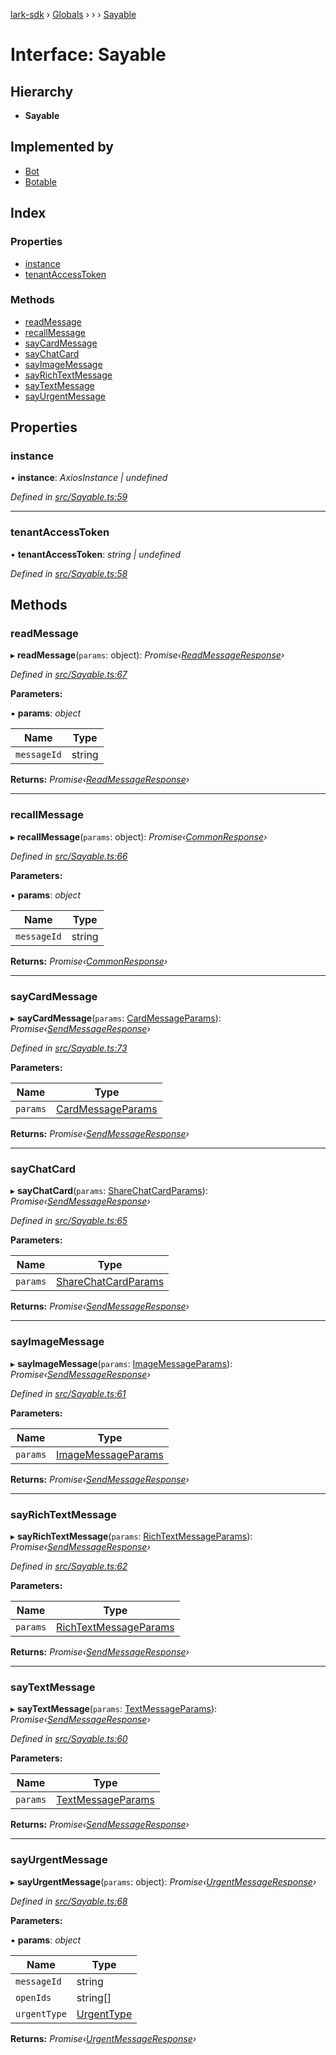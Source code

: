 [lark-sdk](../README.md) › [Globals](../globals.md) › [](../modules/reflection-1716.md) › [](../modules/reflection-1716.reflection-437.md) › [Sayable](reflection-1716.reflection-437.sayable.md)

# Interface: Sayable

## Hierarchy

* **Sayable**

## Implemented by

* [Bot](../classes/reflection-1716.reflection-437.bot.md)
* [Botable](../classes/reflection-1716.reflection-437.botable.md)

## Index

### Properties

* [instance](reflection-1716.reflection-437.sayable.md#instance)
* [tenantAccessToken](reflection-1716.reflection-437.sayable.md#tenantaccesstoken)

### Methods

* [readMessage](reflection-1716.reflection-437.sayable.md#readmessage)
* [recallMessage](reflection-1716.reflection-437.sayable.md#recallmessage)
* [sayCardMessage](reflection-1716.reflection-437.sayable.md#saycardmessage)
* [sayChatCard](reflection-1716.reflection-437.sayable.md#saychatcard)
* [sayImageMessage](reflection-1716.reflection-437.sayable.md#sayimagemessage)
* [sayRichTextMessage](reflection-1716.reflection-437.sayable.md#sayrichtextmessage)
* [sayTextMessage](reflection-1716.reflection-437.sayable.md#saytextmessage)
* [sayUrgentMessage](reflection-1716.reflection-437.sayable.md#sayurgentmessage)

## Properties

###  instance

• **instance**: *AxiosInstance | undefined*

*Defined in [src/Sayable.ts:59](https://github.com/TbhT/lark-sdk/blob/e3605bb/src/Sayable.ts#L59)*

___

###  tenantAccessToken

• **tenantAccessToken**: *string | undefined*

*Defined in [src/Sayable.ts:58](https://github.com/TbhT/lark-sdk/blob/e3605bb/src/Sayable.ts#L58)*

## Methods

###  readMessage

▸ **readMessage**(`params`: object): *Promise‹[ReadMessageResponse](types.readmessageresponse.md)›*

*Defined in [src/Sayable.ts:67](https://github.com/TbhT/lark-sdk/blob/e3605bb/src/Sayable.ts#L67)*

**Parameters:**

▪ **params**: *object*

Name | Type |
------ | ------ |
`messageId` | string |

**Returns:** *Promise‹[ReadMessageResponse](types.readmessageresponse.md)›*

___

###  recallMessage

▸ **recallMessage**(`params`: object): *Promise‹[CommonResponse](types.commonresponse.md)›*

*Defined in [src/Sayable.ts:66](https://github.com/TbhT/lark-sdk/blob/e3605bb/src/Sayable.ts#L66)*

**Parameters:**

▪ **params**: *object*

Name | Type |
------ | ------ |
`messageId` | string |

**Returns:** *Promise‹[CommonResponse](types.commonresponse.md)›*

___

###  sayCardMessage

▸ **sayCardMessage**(`params`: [CardMessageParams](../modules/reflection-1716.reflection-437.md#cardmessageparams)): *Promise‹[SendMessageResponse](types.sendmessageresponse.md)›*

*Defined in [src/Sayable.ts:73](https://github.com/TbhT/lark-sdk/blob/e3605bb/src/Sayable.ts#L73)*

**Parameters:**

Name | Type |
------ | ------ |
`params` | [CardMessageParams](../modules/reflection-1716.reflection-437.md#cardmessageparams) |

**Returns:** *Promise‹[SendMessageResponse](types.sendmessageresponse.md)›*

___

###  sayChatCard

▸ **sayChatCard**(`params`: [ShareChatCardParams](../modules/reflection-1716.reflection-437.md#sharechatcardparams)): *Promise‹[SendMessageResponse](types.sendmessageresponse.md)›*

*Defined in [src/Sayable.ts:65](https://github.com/TbhT/lark-sdk/blob/e3605bb/src/Sayable.ts#L65)*

**Parameters:**

Name | Type |
------ | ------ |
`params` | [ShareChatCardParams](../modules/reflection-1716.reflection-437.md#sharechatcardparams) |

**Returns:** *Promise‹[SendMessageResponse](types.sendmessageresponse.md)›*

___

###  sayImageMessage

▸ **sayImageMessage**(`params`: [ImageMessageParams](../modules/reflection-1716.reflection-437.md#imagemessageparams)): *Promise‹[SendMessageResponse](types.sendmessageresponse.md)›*

*Defined in [src/Sayable.ts:61](https://github.com/TbhT/lark-sdk/blob/e3605bb/src/Sayable.ts#L61)*

**Parameters:**

Name | Type |
------ | ------ |
`params` | [ImageMessageParams](../modules/reflection-1716.reflection-437.md#imagemessageparams) |

**Returns:** *Promise‹[SendMessageResponse](types.sendmessageresponse.md)›*

___

###  sayRichTextMessage

▸ **sayRichTextMessage**(`params`: [RichTextMessageParams](../modules/reflection-1716.reflection-437.md#richtextmessageparams)): *Promise‹[SendMessageResponse](types.sendmessageresponse.md)›*

*Defined in [src/Sayable.ts:62](https://github.com/TbhT/lark-sdk/blob/e3605bb/src/Sayable.ts#L62)*

**Parameters:**

Name | Type |
------ | ------ |
`params` | [RichTextMessageParams](../modules/reflection-1716.reflection-437.md#richtextmessageparams) |

**Returns:** *Promise‹[SendMessageResponse](types.sendmessageresponse.md)›*

___

###  sayTextMessage

▸ **sayTextMessage**(`params`: [TextMessageParams](../modules/reflection-1716.reflection-437.md#textmessageparams)): *Promise‹[SendMessageResponse](types.sendmessageresponse.md)›*

*Defined in [src/Sayable.ts:60](https://github.com/TbhT/lark-sdk/blob/e3605bb/src/Sayable.ts#L60)*

**Parameters:**

Name | Type |
------ | ------ |
`params` | [TextMessageParams](../modules/reflection-1716.reflection-437.md#textmessageparams) |

**Returns:** *Promise‹[SendMessageResponse](types.sendmessageresponse.md)›*

___

###  sayUrgentMessage

▸ **sayUrgentMessage**(`params`: object): *Promise‹[UrgentMessageResponse](types.urgentmessageresponse.md)›*

*Defined in [src/Sayable.ts:68](https://github.com/TbhT/lark-sdk/blob/e3605bb/src/Sayable.ts#L68)*

**Parameters:**

▪ **params**: *object*

Name | Type |
------ | ------ |
`messageId` | string |
`openIds` | string[] |
`urgentType` | [UrgentType](../enums/types.urgenttype.md) |

**Returns:** *Promise‹[UrgentMessageResponse](types.urgentmessageresponse.md)›*

